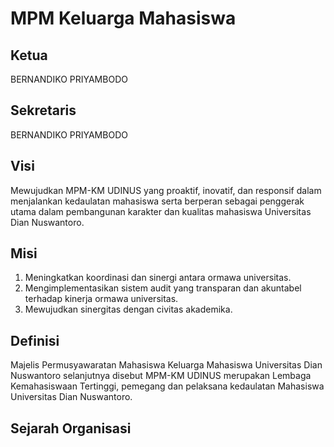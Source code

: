 # MPM Keluarga Mahasiswa 

## Ketua 
BERNANDIKO PRIYAMBODO

## Sekretaris
BERNANDIKO PRIYAMBODO

## Visi 
Mewujudkan MPM-KM UDINUS yang proaktif, inovatif, dan responsif dalam menjalankan kedaulatan mahasiswa serta berperan sebagai penggerak utama dalam pembangunan karakter dan kualitas mahasiswa Universitas Dian Nuswantoro.

## Misi
1. Meningkatkan koordinasi dan sinergi antara ormawa universitas.
2. Mengimplementasikan sistem audit yang transparan dan akuntabel terhadap kinerja ormawa universitas.
3. Mewujudkan sinergitas dengan civitas akademika.

## Definisi
Majelis Permusyawaratan Mahasiswa Keluarga Mahasiswa Universitas Dian Nuswantoro selanjutnya disebut MPM-KM UDINUS merupakan Lembaga Kemahasiswaan Tertinggi, pemegang dan pelaksana kedaulatan Mahasiswa Universitas Dian Nuswantoro.

## Sejarah Organisasi